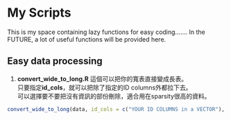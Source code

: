 # My Scripts
This is my space containing lazy functions for easy coding.......
In the FUTURE, a lot of useful functions will be provided here.

## Easy data processing
1. **convert_wide_to_long.R**
這個可以把你的寬表直接變成長表。  
只要指定**id_cols**，就可以把除了指定的ID columns外都拉下去。  
可以選擇要不要把沒有資訊的部份刪除，適合用在sparsity很高的資料。  
```R
convert_wide_to_long(data, id_cols = c("YOUR ID COLUMNS in a VECTOR"), preserve_types = TRUE, remove_empty = TRUE)
```